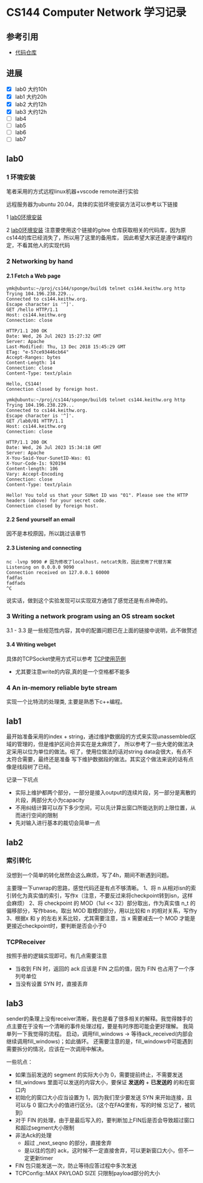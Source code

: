 # CS144 Computer Network 学习记录

## 参考引用
- [代码仓库](https://gitee.com/kangyupl/sponge)

## 进展

- [x] lab0 大约10h
- [x] lab1 大约20h
- [x] lab2 大约12h
- [x] lab3 大约12h
- [ ] lab4
- [ ] lab5
- [ ] lab6
- [ ] lab7

## lab0

### 1 环境安装
笔者采用的方式远程linux机器+vscode remote进行实验

远程服务器为ubuntu 20.04，具体的实验环境安装方法可以参考以下链接

1 [lab0环境安装](https://www.misaka-9982.com/2023/02/15/CS144-%E7%8E%AF%E5%A2%83%E9%85%8D%E7%BD%AE/)

2 [lab0环境安装](http://doraemonzzz.com/2021/12/12/2021-12-12-CS144-%E5%AE%9E%E9%AA%8C%E7%8E%AF%E5%A2%83%E9%85%8D%E7%BD%AE/)
注意要使用这个链接的gitee 仓库获取相关的代码库，因为原cs144的库已经消失了，所以用了这里的备用库，
因此希望大家还是遵守课程约定，不看其他人的实现代码

### 2 Networking by hand

#### 2.1 Fetch a Web page
```
ymk@ubuntu:~/proj/cs144/sponge/build$ telnet cs144.keithw.org http
Trying 104.196.238.229...
Connected to cs144.keithw.org.
Escape character is '^]'.
GET /hello HTTP/1.1
Host: cs144.keithw.org
Connection: close

HTTP/1.1 200 OK
Date: Wed, 26 Jul 2023 15:27:32 GMT
Server: Apache
Last-Modified: Thu, 13 Dec 2018 15:45:29 GMT
ETag: "e-57ce93446cb64"
Accept-Ranges: bytes
Content-Length: 14
Connection: close
Content-Type: text/plain

Hello, CS144!
Connection closed by foreign host.

ymk@ubuntu:~/proj/cs144/sponge/build$ telnet cs144.keithw.org http
Trying 104.196.238.229...
Connected to cs144.keithw.org.
Escape character is '^]'.
GET /lab0/01 HTTP/1.1
Host: cs144.keithw.org
Connection: close

HTTP/1.1 200 OK
Date: Wed, 26 Jul 2023 15:34:18 GMT
Server: Apache
X-You-Said-Your-SunetID-Was: 01
X-Your-Code-Is: 920194
Content-length: 106
Vary: Accept-Encoding
Connection: close
Content-Type: text/plain

Hello! You told us that your SUNet ID was "01". Please see the HTTP headers (above) for your secret code.
Connection closed by foreign host.
```

#### 2.2 Send yourself an email
因不是本校原因，所以跳过该章节

#### 2.3 Listening and connecting
```
nc -lvnp 9090 # 因为修改了localhost，netcat失败，因此使用了代替方案
Listening on 0.0.0.0 9090
Connection received on 127.0.0.1 60000
fadfas
fadfads
^C
```
说实话，做到这个实验发现可以实现双方通信了感觉还是有点神奇的。

### 3 Writing a network program using an OS stream socket

3.1 - 3.3 是一些规范性内容，其中的配置问题已在上面的链接中说明，此不做赘述

#### 3.4 Writing webget
具体的TCPSocket使用方式可以参考 [TCP使用范例](https://cs144.github.io/doc/lab0/class_t_c_p_socket.html#a45d4ff72e1f0c755225e60f89326085c)
- 尤其要注意write的内容,真的是一个空格都不能多

### 4 An in-memory reliable byte stream
实现一个比特流的处理类, 主要是熟悉下c++编程。

## lab1
最开始准备采用的index + string，通过维护数据段的方式来实现unassembled区域的管理的，但是维护区间合并实在是太麻烦了，
所以参考了一些大佬的做法决定采用以位为单位的做法。呕了，使用位做法的话对string data会很大，有点不太符合需要，最终还是准备
写下维护数据段的做法。其实这个做法来说的话有点像是线段树了已经。

记录一下坑点
- 实际上维护都两个部分，一部分是接入output的连续片段，另一部分是离散的片段，两部分大小为capacity
- 不用纠结计算可以存下多少空间，可以先计算出窗口所能达到的上限位置，从而进行空间的限制
- 先对输入进行基本的裁切会简单一点

## lab2
### 索引转化
没想到一个简单的转化居然会这么麻烦，写了4h，期间不断遇到问题。

主要理一下unwrap的思路，感觉代码还是有点不够清晰。
1、将 n 从相对isn的索引转化为真实值的索引，写作x（注意，不要反过来将checkpoint转到isn，这样会麻烦）
2、将 checkpoint 的 MOD（1ul << 32）部分取出，作为真实值 n_t 的偏移部分，写作base。取出 MOD 取模的部分，用以比较和 n 的相对关系，写作y
3、根据x 和 y 的左右关系比较，尤其需要注意，当 x 需要减去一个 MOD 才能是更接近checkpoint时，要判断是否会小于0

### TCPReceiver
按照手册的逻辑实现即可。有几点需要注意
- 当收到 FIN 时，返回的 ack 应该是 FIN 之后的值，因为 FIN 也占用了一个序列号单位
- 当没有设置 SYN 时，直接丢弃

## lab3
sender的条理上没有receiver清晰，我也是看了很多相关的解释。我觉得棘手的点主要在于没有一个清晰的事件处理过程，要是有时序图可能会更好理解。
我简单列一下我觉得的流程。
启动，调用fill_windows -> 等待ack_received(内部会继续调用fill_windows)；如此循环。
还需要注意的是，fill_windows中可能遇到需要拆分的情况，应该在一次调用中解决。

一些坑点：
- 如果当前发送的 segment 的实际大小为 0，需要提前终止，不需要发送
- fill_windows 里面可以发送的内容大小，要保证 **发送的** + **已发送的** 的和在窗口内
- 初始化的窗口大小应当设置为 1，因为我们至少要发送 SYN 来开始连接，且可以与 0 窗口大小的值进行区分。（这个在FAQ里有，写的时候
忘记了，被坑到）
- 对于 FIN 的处理，由于是最后写入的，要判断加上FIN后是否会导致超过窗口和超过segment大小限制
- 非法Ack的处理
    - 超过 _next_seqno 的部分，直接舍弃
    - 是以往的包的 ack，这时候不一定直接舍弃，可以更新窗口大小，但不一定更新timer
- FIN 包只能发送一次，防止等待应答过程中多次发送
- TCPConfig::MAX PAYLOAD SIZE 只限制payload部分的大小
